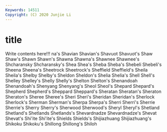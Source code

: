```yaml
---
Keywords: 14511
Copyright: (C) 2020 Junjie Li
---
```


# title

Write contents here!!!
na's 
Shavian 
Shavian's 
Shavuot 
Shavuot's 
Shaw 
Shaw's 
Shawn 
Shawn's
Shawna 
Shawna's 
Shawnee 
Shawnee's 
Shcharansky 
Shcharansky's 
Shea 
Shea's 
Sheba 
Sheba's
Shebeli 
Shebeli's 
Sheena 
Sheena's 
Sheetrock 
Sheetrock's 
Sheffield 
Sheffield's 
Sheila 
Sheila's
Shelby 
Shelby's 
Sheldon 
Sheldon's 
Shelia 
Shelia's 
Shell 
Shell's 
Shelley 
Shelley's
Shelly 
Shelly's 
Shelton 
Shelton's 
Shenandoah 
Shenandoah's 
Shenyang 
Shenyang's 
Sheol 
Sheol's
Shepard 
Shepard's 
Shepherd 
Shepherd's 
Sheppard 
Sheppard's 
Sheratan 
Sheratan's 
Sheraton 
Sheraton's
Sheree 
Sheree's 
Sheri 
Sheri's 
Sheridan 
Sheridan's 
Sherlock 
Sherlock's 
Sherman 
Sherman's
Sherpa 
Sherpa's 
Sherri 
Sherri's 
Sherrie 
Sherrie's 
Sherry 
Sherry's 
Sherwood 
Sherwood's
Sheryl 
Sheryl's 
Shetland 
Shetland's 
Shetlands 
Shetlands's 
Shevardnadze 
Shevardnadze's 
Shevat 
Shevat's
Shi'ite 
Shi'ite's 
Shields 
Shields's 
Shijiazhuang 
Shijiazhuang's 
Shikoku 
Shikoku's 
Shillong 
Shillong's
Shiloh 
